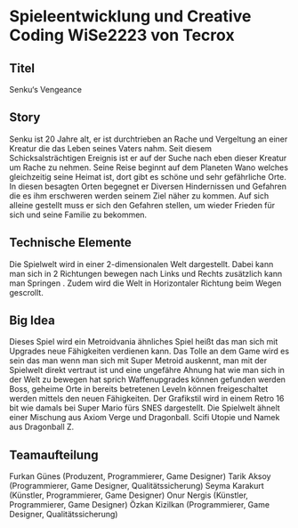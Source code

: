 # Spieleentwicklung und Creative Coding WiSe2223 von Tecrox



## Titel
Senku‘s Vengeance

## Story
Senku ist 20 Jahre alt, er ist durchtrieben an Rache und Vergeltung an einer Kreatur die das
Leben seines Vaters nahm. Seit diesem Schicksalsträchtigen Ereignis ist er auf der Suche
nach eben dieser Kreatur um Rache zu nehmen. Seine Reise beginnt auf dem Planeten Wano
welches gleichzeitig seine Heimat ist, dort gibt es schöne und sehr gefährliche Orte. In diesen
besagten Orten begegnet er Diversen Hindernissen und Gefahren die es ihm erschweren
werden seinem Ziel näher zu kommen. Auf sich alleine gestellt muss er sich den Gefahren
stellen, um wieder Frieden für sich und seine Familie zu bekommen.

## Technische Elemente
Die Spielwelt wird in einer 2-dimensionalen Welt dargestellt. Dabei kann man sich in 2
Richtungen bewegen nach Links und Rechts zusätzlich kann man Springen . Zudem wird die
Welt in Horizontaler Richtung beim Wegen gescrollt.

## Big Idea
Dieses Spiel wird ein Metroidvania ähnliches Spiel heißt das man sich mit Upgrades neue
Fähigkeiten verdienen kann.
Das Tolle an dem Game wird es sein das man wenn man sich mit Super Metroid auskennt,
man mit der Spielwelt direkt vertraut ist und eine ungefähre Ahnung hat wie man sich in der
Welt zu bewegen hat sprich Waffenupgrades können gefunden werden Boss, geheime Orte
in bereits betretenen Leveln können freigeschaltet werden mittels den neuen Fähigkeiten.
Der Grafikstil wird in einem Retro 16 bit wie damals bei Super Mario fürs SNES dargestellt.
Die Spielwelt ähnelt einer Mischung aus Axiom Verge und Dragonball.
Scifi Utopie und Namek aus Dragonball Z.

## Teamaufteilung
Furkan Günes (Produzent, Programmierer, Game Designer)
Tarik Aksoy (Programmierer, Game Designer, Qualitätssicherung)
Seyma Karakurt (Künstler, Programmierer, Game Designer)
Onur Nergis (Künstler, Programmierer, Game Designer)
Özkan Kizilkan (Programmierer, Game Designer, Qualitätssicherung)

